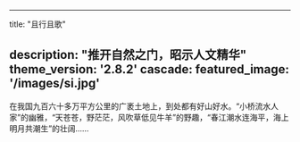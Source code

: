 
---
title: "且行且歌"

description: "推开自然之门，昭示人文精华"
theme_version: '2.8.2'
cascade:
  featured_image: '/images/si.jpg'
---
在我国九百六十多万平方公里的广袤土地上，到处都有好山好水。“小桥流水人家”的幽雅，“天苍苍，野茫茫，风吹草低见牛羊”的野趣，“春江潮水连海平，海上明月共潮生”的壮阔……
